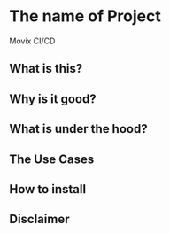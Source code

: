 # The name of Project

Movix CI/CD

## What is this?

## Why is it good?

## What is under the hood?

## The Use Cases

## How to install

## Disclaimer
